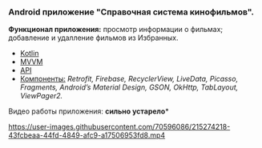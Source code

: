 ### Android приложение "Справочная система кинофильмов".
**Функционал приложения:** просмотр информации о фильмах; добавление и удалление фильмов из Избранных.
- <u>Kotlin
- MVVM</u>
- [API](https://kinopoiskapiunofficial.tech/documentation/api/#/films)
- <u>Компоненты:</u> *Retrofit, Firebase, RecyclerView, LiveData, Picasso, Fragments, Android’s Material Design, GSON, OkHttp, TabLayout, ViewPager2.*


Видео работы приложения: **сильно устарело***

https://user-images.githubusercontent.com/70596086/215274218-43fcbeaa-44fd-4849-afc9-a17506953fd8.mp4



